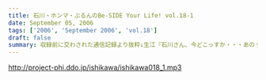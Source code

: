 ```yaml
---
title: 石川・ホンマ・ぶるんのBe-SIDE Your Life! vol.18-1
date: September 05, 2006
tags: ['2006', 'September 2006', 'vol.18']
draft: false
summary: 収録前に交わされた通信記録より抜粋↓生江『石川さん、今どこっすか・・・あのぅ〜〜』石川『生江．．．おまえの言わんとしていることはワカッテイル．．．』生江『そうですか．．．ちなみにメガネの二人はまだこのことを知りません．．．』石川『そうか。。。とりあえずオレの到着を待て！』緊急の様相でビッグバイクを一路有楽町へ走らせる石川．．．そして〜〜〜〜〜いつもどおり、軽く遅刻気味に開始されたビーサイ収録。本日のオープニングは、有楽町を襲った極々プライベートなお話に戦慄を覚えた三十♂たちの挽歌である。内容的には、ある意味雑誌「AERA」によく特集されているような状況がここにはある。メガネコンビは、石川元帥から発せられるサプライズ発言に抗うことなくサプライズするのであった・・・NAMAE
---
```


http://project-phi.ddo.jp/ishikawa/ishikawa018_1.mp3
